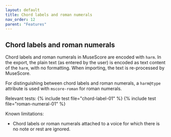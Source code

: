 ```yaml
---
layout: default
title: Chord labels and roman numerals
nav_order: 12
parent: "Features"
---
```


## Chord labels and roman numerals

Chord labels and roman numerals in MuseScore are encoded with `harm`. In the export, the plain text (as entered by the user) is encoded as text content of the `harm`, with no formatting. When importing, the text is re-processed by MuseScore.

For distinguishing between chord labels and roman numerals, a `harm@type` attribute is used with `mscore-roman` for roman numerals.

Relevant tests:
{% include test file="chord-label-01" %}
{% include test file="roman-numeral-01" %}

Known limitations:
* Chord labels or roman numerals attached to a voice for which there is no note or rest are ignored.